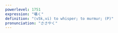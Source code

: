 ```yaml
---
powerlevel: 1751
expression: "囁く"
definition: "(v5k,vi) to whisper; to murmur; (P)"
pronunciation: "ささやく"
---
```

